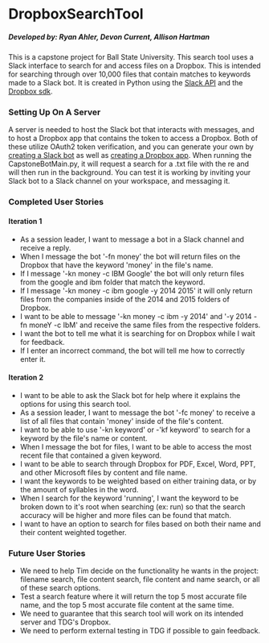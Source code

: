 # DropboxSearchTool

##### Developed by: Ryan Ahler, Devon Current, Allison Hartman

This is a capstone project for Ball State University. This search tool uses a Slack interface to search for and access files on a Dropbox. This is intended for searching through over 10,000 files that contain matches to keywords made to a Slack bot. It is created in Python using the [Slack API](https://github.com/slackapi/python-slackclient) and the [Dropbox sdk](https://github.com/dropbox/dropbox-sdk-python).

### Setting Up On A Server
A server is needed to host the Slack bot that interacts with messages, and to host a Dropbox app that contains the token to access a Dropbox. Both of these utilize OAuth2 token verification, and you can generate your own by [creating a Slack bot](https://api.slack.com/apps) as well as [creating a Dropbox app](https://www.dropbox.com/developers/apps). When running the CapstoneBotMain.py, it will request a search for a .txt file with the re and will then run in the background. You can test it is working by inviting your Slack bot to a Slack channel on your workspace, and messaging it.

### Completed User Stories
#### Iteration 1
- As a session leader, I want to message a bot in a Slack channel and receive a reply.
- When I message the bot '-fn money' the bot will return files on the Dropbox that have the keyword 'money' in the file's name.
- If I message '-kn money -c IBM Google' the bot will only return files from the google and ibm folder that match the keyword.
- If I message '-kn money -c ibm google -y 2014 2015' it will only return files from the companies inside of the 2014 and 2015 folders of Dropbox.
- I want to be able to message '-kn money -c ibm -y 2014' and '-y 2014 -fn moneY -c IbM' and receive the same files from the respective folders.
- I want the bot to tell me what it is searching for on Dropbox while I wait for feedback.
- If I enter an incorrect command, the bot will tell me how to correctly enter it.

#### Iteration 2
- I want to be able to ask the Slack bot for help where it explains the options for using this search tool.
- As a session leader, I want to message the bot '-fc money' to receive a list of all files that contain 'money' inside of the file's content.
- I want to be able to use '-kn keyword' or -'kf keyword' to search for a keyword by the file's name or content.
- When I message the bot for files, I want to be able to access the most recent file that contained a given keyword.
- I want to be able to search through Dropbox for PDF, Excel, Word, PPT, and other Microsoft files by content and file name.
- I want the keywords to be weighted based on either training data, or by the amount of syllables in the word.
- When I search for the keyword 'running', I want the keyword to be broken down to it's root when searching (ex: run) so that the search accuracy will be higher and more files can be found that match.
- I want to have an option to search for files based on both their name and their content weighted together.

### Future User Stories
- We need to help Tim decide on the functionality he wants in the project: filename search, file content search, file content and name search, or all of these search options.
- Test a search feature where it will return the top 5 most accurate file name, and the top 5 most accurate file content at the same time.
- We need to guarantee that this search tool will work on its intended server and TDG's Dropbox.
- We need to perform external testing in TDG if possible to gain feedback.
